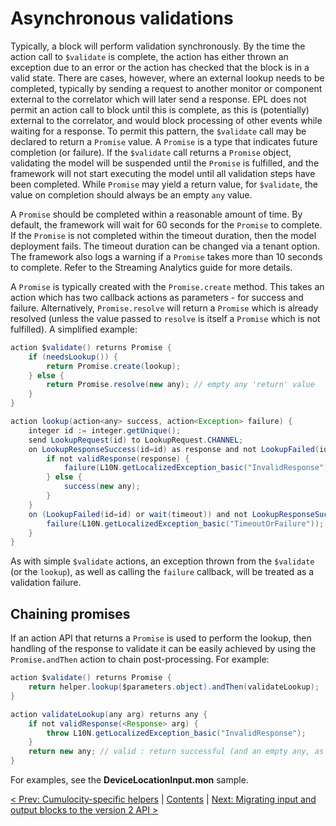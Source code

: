 # Asynchronous validations

Typically, a block will perform validation synchronously. By the time the action call to `$validate` is complete, the action has either thrown an exception due to an error or the action has checked that the block is in a valid state. There are cases, however, where an external lookup needs to be completed, typically by sending a request to another monitor or component external to the correlator which will later send a response. EPL does not permit an action call to block until this is complete, as this is (potentially) external to the correlator, and would block processing of other events while waiting for a response. To permit this pattern, the `$validate` call may be declared to return a `Promise` value. A `Promise` is a type that indicates future completion (or failure). If the `$validate` call returns a `Promise` object, validating the model will be suspended until the `Promise` is fulfilled, and the framework will not start executing the model until all validation steps have been completed. While `Promise` may yield a return value, for `$validate`, the value on completion should always be an empty `any` value.

A `Promise` should be completed within a reasonable amount of time. By default, the framework will wait for 60 seconds for the `Promise` to complete. If the `Promise` is not completed within the timeout duration, then the model deployment fails. The timeout duration can be changed via a tenant option. The framework also logs a warning if a `Promise` takes more than 10 seconds to complete. Refer to the Streaming Analytics guide for more details.

A `Promise` is typically created with the `Promise.create` method. This takes an action which has two callback actions as parameters - for success and failure. Alternatively, `Promise.resolve` will return a `Promise` which is already resolved (unless the value passed to `resolve` is itself a `Promise` which is not fulfilled). A simplified example:

```Java
action $validate() returns Promise {
    if (needsLookup()) {
        return Promise.create(lookup);
    } else {
        return Promise.resolve(new any); // empty any 'return' value
    }
}

action lookup(action<any> success, action<Exception> failure) {
    integer id := integer.getUnique();
    send LookupRequest(id) to LookupRequest.CHANNEL;
    on LookupResponseSuccess(id=id) as response and not LookupFailed(id=id) within(timeout) {
        if not validResponse(response) {
            failure(L10N.getLocalizedException_basic("InvalidResponse"));
        } else {
            success(new any);
        }
    }
    on (LookupFailed(id=id) or wait(timeout)) and not LookupResponseSuccess(id=id) {
        failure(L10N.getLocalizedException_basic("TimeoutOrFailure"));
    }
}
```

As with simple `$validate` actions, an exception thrown from the `$validate` (or the `lookup`), as well as calling the `failure` callback, will be treated as a validation failure.

## Chaining promises

If an action API that returns a `Promise` is used to perform the lookup, then handling of the response to validate it can be easily achieved by using the `Promise.andThen` action to chain post-processing. For example:

```Java
action $validate() returns Promise {
    return helper.lookup($parameters.object).andThen(validateLookup);
}

action validateLookup(any arg) returns any {
    if not validResponse(<Response> arg) {
        throw L10N.getLocalizedException_basic("InvalidResponse");
    }
    return new any; // valid : return successful (and an empty any, as required from the $validate).
}
```

For examples, see the **DeviceLocationInput.mon** sample.

[< Prev: Cumulocity-specific helpers](105-CumulocityHelper.md) | [Contents](000-contents.md) | [Next: Migrating input and output blocks to the version 2 API >](150-MigrateInputOutputBlocks.md) 

